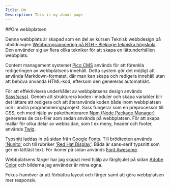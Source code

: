 ```yaml
---
Title: Om
Description: This is my about page
---
```


##Om webbplatsen

Denna webbplats är skapad som en del av kursen Teknisk webbdesign på utbildningen [Webbprogrammering
på BTH - Blekinge tekniska högskola](https://www.bth.se/utbildning/program-och-kurser/pagwg/?val=pagwg23h). Den använder sig av flera olika tekniker för att skapa en lättunderhållen webbplats. 

Content management systemet [Pico CMS](https://picocms.org/) används för att förenkla redigeringen av webbplatsens innehåll. Detta system gör det möjligt att använda Markdown-formatet, där man kan skapa och redigera innehåll utan att behöva använda HTML-kod, eftersom den genereras automatiskt.

För att effektivisera underhållet av webbplatsens design används [Sass(scss)](https://sass-lang.com/). Genom att strukturera koden i moduler och skapa variabler blir det lättare att redigera och att återanvända koden både inom webbplatsen och i andra programmeringsprojekt. Sass fungerar som en preprocessor till CSS, och med hjälp av pakethanteraren [Npm (Node Package Manager)](https://docs.npmjs.com/about-npm) genereras de css-filer som sedan används på webbplatsen. För att skapa mallar för olika delar av webbsidan, som t ex meny, header och footer, används [Twig](https://twig.symfony.com/).

Typsnitt laddas in på sidan från [Google Fonts](https://fonts.google.com/). Till brödtexten används ['Nunito'](https://fonts.google.com/specimen/Nunito?query=nunito) och till rubriker ['Red Hat Display'](https://fonts.google.com/specimen/Red+Hat+Display?query=red+hat). Båda är sans-serif typsnitt som ger en lättläst text. För ikoner på sidan används [Font Awesome](https://fontawesome.com/).

Webbplatsens färger har jag skapat med hjälp av färghjulet på sidan [Adobe Color](https://color.adobe.com/sv/create/color-wheel) och bilderna jag använder är mina egna.

Fokus framöver är att förbättra layout och färger samt att göra webbplatsen mer responsiv. 



